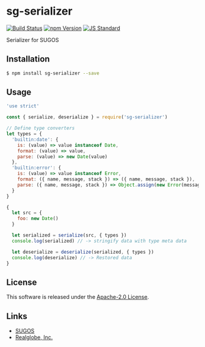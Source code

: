 sg-serializer
==========

<!---
This file is generated by ape-tmpl. Do not update manually.
--->

<!-- Badge Start -->
<a name="badges"></a>

[![Build Status][bd_travis_shield_url]][bd_travis_url]
[![npm Version][bd_npm_shield_url]][bd_npm_url]
[![JS Standard][bd_standard_shield_url]][bd_standard_url]

[bd_repo_url]: https://github.com/realglobe-Inc/sg-serializer
[bd_travis_url]: http://travis-ci.org/realglobe-Inc/sg-serializer
[bd_travis_shield_url]: http://img.shields.io/travis/realglobe-Inc/sg-serializer.svg?style=flat
[bd_travis_com_url]: http://travis-ci.com/realglobe-Inc/sg-serializer
[bd_travis_com_shield_url]: https://api.travis-ci.com/realglobe-Inc/sg-serializer.svg?token=
[bd_license_url]: https://github.com/realglobe-Inc/sg-serializer/blob/master/LICENSE
[bd_codeclimate_url]: http://codeclimate.com/github/realglobe-Inc/sg-serializer
[bd_codeclimate_shield_url]: http://img.shields.io/codeclimate/github/realglobe-Inc/sg-serializer.svg?style=flat
[bd_codeclimate_coverage_shield_url]: http://img.shields.io/codeclimate/coverage/github/realglobe-Inc/sg-serializer.svg?style=flat
[bd_gemnasium_url]: https://gemnasium.com/realglobe-Inc/sg-serializer
[bd_gemnasium_shield_url]: https://gemnasium.com/realglobe-Inc/sg-serializer.svg
[bd_npm_url]: http://www.npmjs.org/package/sg-serializer
[bd_npm_shield_url]: http://img.shields.io/npm/v/sg-serializer.svg?style=flat
[bd_standard_url]: http://standardjs.com/
[bd_standard_shield_url]: https://img.shields.io/badge/code%20style-standard-brightgreen.svg

<!-- Badge End -->


<!-- Description Start -->
<a name="description"></a>

Serializer for SUGOS

<!-- Description End -->


<!-- Overview Start -->
<a name="overview"></a>



<!-- Overview End -->


<!-- Sections Start -->
<a name="sections"></a>

<!-- Section from "doc/guides/01.Installation.md.hbs" Start -->

<a name="section-doc-guides-01-installation-md"></a>

Installation
-----

```bash
$ npm install sg-serializer --save
```


<!-- Section from "doc/guides/01.Installation.md.hbs" End -->

<!-- Section from "doc/guides/02.Usage.md.hbs" Start -->

<a name="section-doc-guides-02-usage-md"></a>

Usage
---------

```javascript
'use strict'

const { serialize, deserialize } = require('sg-serializer')

// Define type converters
let types = {
  'builtin:date': {
    is: (value) => value instanceof Date,
    format: (value) => value,
    parse: (value) => new Date(value)
  },
  'builtin:error': {
    is: (value) => value instanceof Error,
    format: ({ name, message, stack }) => ({ name, message, stack }),
    parse: ({ name, message, stack }) => Object.assign(new Error(message), { name, message, stack })
  }
}

{
  let src = {
    foo: new Date()
  }

  let serialized = serialize(src, { types })
  console.log(serialized) // -> stringify data with type meta data

  let deserialize = deserialize(serialized, { types })
  console.log(deserialize) // -> Restored data
}

```


<!-- Section from "doc/guides/02.Usage.md.hbs" End -->


<!-- Sections Start -->


<!-- LICENSE Start -->
<a name="license"></a>

License
-------
This software is released under the [Apache-2.0 License](https://github.com/realglobe-Inc/sg-serializer/blob/master/LICENSE).

<!-- LICENSE End -->


<!-- Links Start -->
<a name="links"></a>

Links
------

+ [SUGOS][sugos_url]
+ [Realglobe, Inc.][realglobe,_inc__url]

[sugos_url]: https://github.com/realglobe-Inc/sugos
[realglobe,_inc__url]: http://realglobe.jp

<!-- Links End -->
